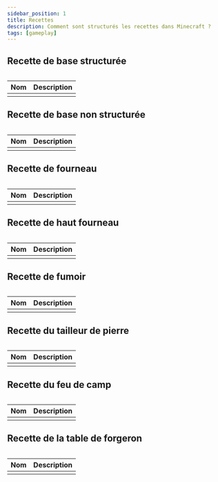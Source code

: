 ```yaml
---
sidebar_position: 1
title: Recettes
description: Comment sont structurés les recettes dans Minecraft ?
tags: [gameplay]
---
```


## Recette de base structurée

```json

```

| Nom | Description |
|-----|-------------|
|     |             |


## Recette de base non structurée

```json

```

| Nom | Description |
|-----|-------------|
|     |             |

## Recette de fourneau

```json

```

| Nom | Description |
|-----|-------------|
|     |             |

## Recette de haut fourneau

```json

```

| Nom | Description |
|-----|-------------|
|     |             |

## Recette de fumoir

```json

```

| Nom | Description |
|-----|-------------|
|     |             |

## Recette du tailleur de pierre

```json

```

| Nom | Description |
|-----|-------------|
|     |             |

## Recette du feu de camp

```json

```

| Nom | Description |
|-----|-------------|
|     |             |

## Recette de la table de forgeron

```json

```

| Nom | Description |
|-----|-------------|
|     |             |